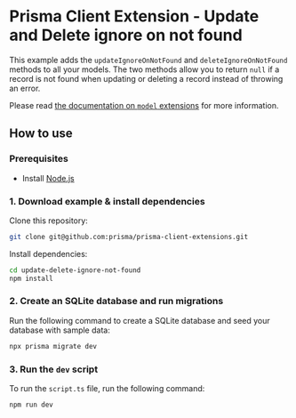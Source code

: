 # Prisma Client Extension - Update and Delete ignore on not found

This example adds the `updateIgnoreOnNotFound` and `deleteIgnoreOnNotFound` methods to all your models. The two methods allow you to return `null` if a record is not found when updating or deleting a record instead of throwing an error.

Please read [the documentation on `model` extensions](https://www.prisma.io/docs/concepts/components/prisma-client/client-extensions/model) for more information.

## How to use

### Prerequisites

- Install [Node.js](https://nodejs.org/en/download/)

### 1. Download example & install dependencies

Clone this repository:

```sh
git clone git@github.com:prisma/prisma-client-extensions.git
```

Install dependencies:

```sh
cd update-delete-ignore-not-found
npm install
```

### 2. Create an SQLite database and run migrations

Run the following command to create a SQLite database and seed your database with sample data:

```sh
npx prisma migrate dev
```

### 3. Run the `dev` script

To run the `script.ts` file, run the following command:

```sh
npm run dev
```
